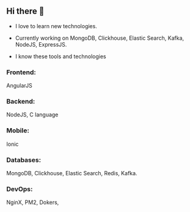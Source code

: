## Hi there 👋
- I love to learn new technologies.
- Currently working on MongoDB, Clickhouse, Elastic Search, Kafka, NodeJS, ExpressJS.

- I know these tools and technologies

### Frontend:
AngularJS

### Backend:
NodeJS, C language

### Mobile:
Ionic

### Databases:
MongoDB, Clickhouse, Elastic Search, Redis, Kafka.

### DevOps:
NginX, PM2, Dokers, 



